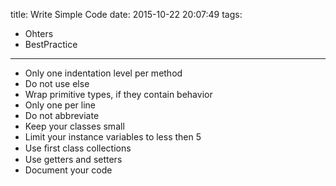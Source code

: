 ﻿title: Write Simple Code
date: 2015-10-22 20:07:49
tags: 
- Ohters
- BestPractice
---

- Only one indentation level per method
- Do not use else
- Wrap primitive types, if they contain behavior
- Only one per line
- Do not abbreviate
- Keep your classes small
- Limit your instance variables to less then 5
- Use ﬁrst class collections
- Use getters and setters
- Document your code